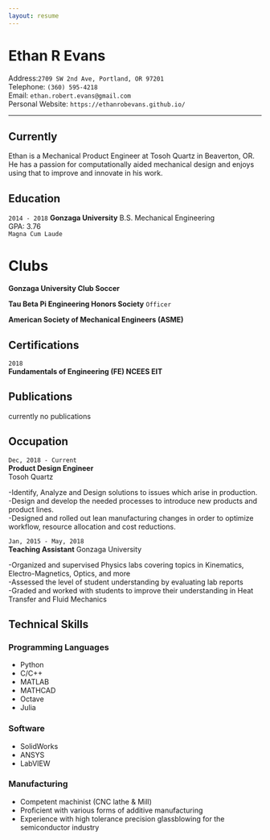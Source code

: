 ```yaml
---
layout: resume
---
```


# Ethan R Evans

Address:`2709 SW 2nd Ave, Portland, OR 97201`  
Telephone: `(360) 595-4218`   
Email: `ethan.robert.evans@gmail.com`    
Personal Website: `https://ethanrobevans.github.io/`  

*** 

## Currently

Ethan is a Mechanical Product Engineer at Tosoh Quartz in Beaverton, OR. He has a passion for computationally aided mechanical design and enjoys using that to improve and innovate in his work.

## Education

`2014 - 2018`
__Gonzaga University__
B.S. Mechanical Engineering <br/>
GPA: 3.76 <br/>
`Magna Cum Laude`

# Clubs

__Gonzaga University Club Soccer__

__Tau Beta Pi Engineering Honors Society__
`Officer`

__American Society of Mechanical Engineers (ASME)__ 


## Certifications

`2018`  
**Fundamentals of Engineering (FE) NCEES EIT**

## Publications

currently no publications


## Occupation

`Dec, 2018 - Current`  
__Product Design Engineer__   
Tosoh Quartz

-Identify, Analyze and Design solutions to issues which arise in production. <br/>
-Design and develop the needed processes to introduce new products and product lines. <br/>
-Designed and rolled out lean manufacturing changes in order to optimize workflow, resource allocation and cost reductions.


`Jan, 2015 - May, 2018`  
__Teaching Assistant__ 
Gonzaga University 

-Organized and supervised Physics labs covering topics in Kinematics, Electro-Magnetics, Optics, and more <br/>
-Assessed the level of student understanding by evaluating lab reports <br/>
-Graded and worked with students to improve their understanding in Heat Transfer and Fluid Mechanics 

## Technical Skills 

### Programming Languages 

- Python
- C/C++
- MATLAB 
- MATHCAD
- Octave
- Julia

### Software

- SolidWorks
- ANSYS
- LabVIEW

### Manufacturing

- Competent machinist (CNC lathe & Mill)
- Proficient with various forms of additive manufacturing
- Experience with high tolerance precision glassblowing for the semiconductor industry


<!-- ### Footer

Last updated: Sep 2019 -->


